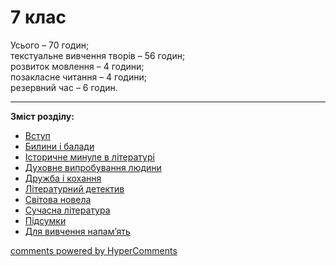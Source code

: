 <div id="hypercomments_widget" class="js-hypercomments-widget invisible"></div>

# 7 клас

Усього – 70 годин; <br>
текстуальне вивчення творів – 56 годин; <br>
розвиток мовлення – 4 години; <br>
позакласне читання – 4 години; <br>
резервний час – 6 годин. 

<hr>
<b>Зміст розділу:</b><br>

<ul class="articles" type="disc">
    <li class="chapter " data-level="1" data-path="vstup.html">
            <a href="vstup.html">
                    <b></b>
                Вступ
            </a>
    </li>
    <li class="chapter " data-level="2" data-path="bylyny_ta_balady.html">
            <a href="bylyny_ta_balady.html">
                    <b></b>
                Билини і балади
            </a>
    </li>
    <li class="chapter " data-level="3" data-path="ist_mynule_v_literatury.html">
            <a href="ist_mynule_v_literatury.html">
                    <b></b>
                Історичне минуле в літературі
            </a>
    </li>
    <li class="chapter " data-level="4" data-path="dukhovne_vyprobuvannya_ludyny.html">
            <a href="dukhovne_vyprobuvannya_ludyny.html">
                    <b></b>
                Духовне випробування людини
            </a>
    </li>
    <li class="chapter " data-level="5" data-path="druzhba_ta_kokhannya.html">
            <a href="druzhba_ta_kokhannya.html">
                    <b></b>
                Дружба і кохання
            </a>
    </li>
    <li class="chapter " data-level="6" data-path="lit_detectyv.html">
            <a href="lit_detectyv.html">
                    <b></b>
                Літературний детектив
            </a>
    </li>
    <li class="chapter " data-level="7" data-path="svytova_novela.html">
            <a href="svytova_novela.html">
                    <b></b>
                Світова новела
            </a>
    </li>
    <li class="chapter " data-level="8" data-path="suchasna_lyteratura.html">
            <a href="suchasna_lyteratura.html">
                    <b></b>
                Сучасна література
            </a>
    </li>
    <li class="chapter " data-level="9" data-path="pydsumky.html">
            <a href="pydsumky.html">
                    <b></b>
                Підсумки
            </a>
    </li>
    <li class="chapter " data-level="10" data-path="na_pamyat.html">
            <a href="na_pamyat.html">
                    <b></b>
                Для вивчення напам’ять
            </a>
    </li>
</ul>

<div class="js-hypercomments-container">
<a href="http://hypercomments.com" class="hc-link" title="comments widget">comments powered by HyperComments</a>
</div>